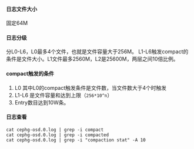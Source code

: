 #### 日志文件大小
固定64M

#### 日志分级
分L0-L6，L0最多4个文件，也就是文件容量大于256M。
L1-L6触发compact的条件是文件大小。L1文件最多2560M，L2是25600M，两层之间10倍比例。

#### compact触发的条件
1. L0 其中L0的compact触发条件是文件数，当文件数大于4个时触发
2. L1-L6 是文件容量和达到上限（`256*10^n`）
3. Entry数目达到10W条。

#### 日志查看
```
cat cephg-osd.0.log | grep -i compact
cat cephg-osd.0.log | grep -i compacted
cat cephg-osd.0.log | grep -i "compaction stat" -A 10
```
